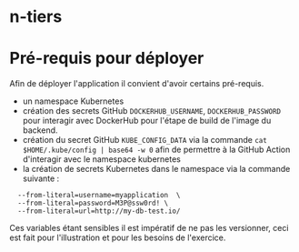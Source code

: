 # n-tiers

# Pré-requis pour déployer

Afin de déployer l'application il convient d'avoir certains pré-requis.

- un namespace Kubernetes
- création des secrets GitHub `DOCKERHUB_USERNAME`, `DOCKERHUB_PASSWORD` pour interagir avec DockerHub pour l'étape de build de l'image du backend.
- création du secret GitHub `KUBE_CONFIG_DATA` via la commande `cat $HOME/.kube/config | base64 -w 0` afin de permettre à la GitHub Action d'interagir avec le namespace kubernetes
- la création de secrets Kubernetes dans le namespace via la commande suivante : 


```kubectl create secret generic postgres-secret \
  --from-literal=username=myapplication  \
  --from-literal=password=M3P@ssw0rd! \
  --from-literal=url=http://my-db-test.io/
```

Ces variables étant sensibles il est impératif de ne pas les versionner, ceci est fait pour l'illustration et pour les besoins de l'exercice.
